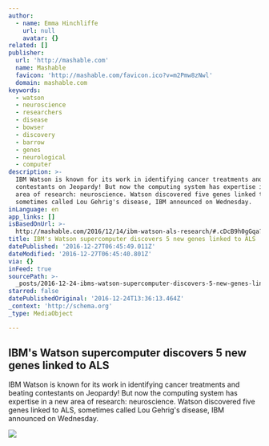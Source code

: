 ```yaml
---
author:
  - name: Emma Hinchliffe
    url: null
    avatar: {}
related: []
publisher:
  url: 'http://mashable.com'
  name: Mashable
  favicon: 'http://mashable.com/favicon.ico?v=m2Pmw8zNwl'
  domain: mashable.com
keywords:
  - watson
  - neuroscience
  - researchers
  - disease
  - bowser
  - discovery
  - barrow
  - genes
  - neurological
  - computer
description: >-
  IBM Watson is known for its work in identifying cancer treatments and beating
  contestants on Jeopardy! But now the computing system has expertise in a new
  area of research: neuroscience. Watson discovered five genes linked to ALS,
  sometimes called Lou Gehrig's disease, IBM announced on Wednesday.
inLanguage: en
app_links: []
isBasedOnUrl: >-
  http://mashable.com/2016/12/14/ibm-watson-als-research/#.cDcB9h0gGqa?platform=hootsuite
title: IBM's Watson supercomputer discovers 5 new genes linked to ALS
datePublished: '2016-12-27T06:45:49.011Z'
dateModified: '2016-12-27T06:45:40.801Z'
via: {}
inFeed: true
sourcePath: >-
  _posts/2016-12-24-ibms-watson-supercomputer-discovers-5-new-genes-linked-to-a.md
starred: false
datePublishedOriginal: '2016-12-24T13:36:13.464Z'
_context: 'http://schema.org'
_type: MediaObject

---
```

<article style=""><h1>IBM's Watson supercomputer discovers 5 new genes linked to ALS</h1><p>IBM Watson is known for its work in identifying cancer treatments and beating contestants on Jeopardy! But now the computing system has expertise in a new area of research: neuroscience. Watson discovered five genes linked to ALS, sometimes called Lou Gehrig's disease, IBM announced on Wednesday.</p><img src="http://a.amz.mshcdn.com/media/ZgkyMDE2LzEyLzE0LzZjL2E1YzcxZDZjODE0YzRjMGJiNmM1NDcwNjhjNzRmY2NlLjE5NmQ3LmpwZwpwCXRodW1iCTEyMDB4NjMwCmUJanBn/a5a49a49/b20/a5c71d6c-814c-4c0b-b6c5-47068c74fcce.jpg" /></article>